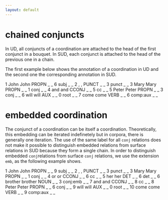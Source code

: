 ```yaml
---
layout: default
---
```


# **chained conjuncts**
In UD, all conjuncts of a coordination are attached to the head of the first conjunct in a bouquet. In SUD, each conjunct is attached to the head of the previous one in a chain.

The first example below shows the annotation of a coordination in UD and the second one the corresponding annotation in SUD.




<div>
<conll>
1 John	John	PROPN	_	_	6	subj	_	_
2	,	,	PUNCT	_	_	3	punct	_	_
3 Mary	Mary	PROPN	_	_	1	conj	_	_
4	and	and	CCONJ	_	_	5	cc	_	_
5	Peter	Peter	PROPN	_	_	3	conj	_	_
6	will	will	AUX	_	_	0	root	_	_
7	come	come	VERB	_	_	6	comp:aux	_	_
</conll>
</div>

# **embedded coordination**
The conjunct of a coordination can be itself a coordination. Theoretically, this embedding can be iterated indefinetely but in corpora, there is generally one iteration.
The use of the same label for all `conj` relations does not make it possible to distinguish embedded relations from surface relations in SUD because they form a single chain.
In order to distinguish embedded `conj`relations from surface `conj` relations, we use the extension `emb`, as the following example shows.

<div>
<conll>
1	John	John	PROPN	_	_	9	subj	_	_
2	,	,	PUNCT	_	_	3	punct	_	_
3	Mary	Mary	PROPN	_	_	1	conj	_	_
4	or	or	CCONJ	_	_	6	cc	_	_
5	her	her	DET	_	_	6	det	_	_
6	brother	brother	NOUN	_	_	3	conj:emb	_	_
7	and	and	CCONJ	_	_	8	cc	_	_
8	Peter	Peter	PROPN	_	_	6	conj	_	_
9	will	will	AUX	_	_	0	root	_	_
10	come	come	VERB	_	_	9	comp:aux	_	_
</conll>
</div>
